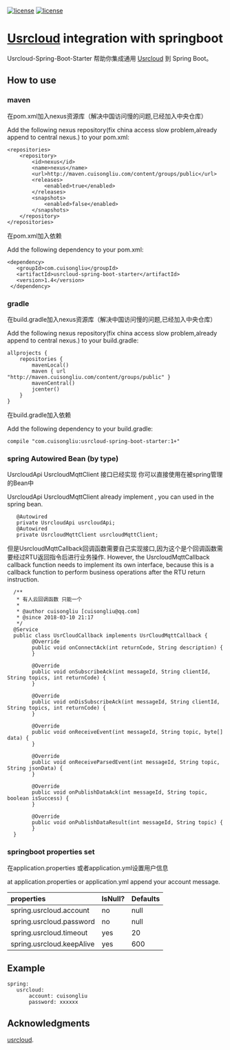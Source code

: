 [![license](https://img.shields.io/badge/gradle-4.6-brightgreen.svg)](https://gradle.org)
[![license](https://img.shields.io/github/license/mashape/apistatus.svg)](https://opensource.org/licenses/mit-license.php)

#  [Usrcloud](http://cloud.usr.cn/development_instruction.html#二次开发介绍)  integration  with springboot

Usrcloud-Spring-Boot-Starter 帮助你集成通用 [Usrcloud](http://cloud.usr.cn/development_instruction.html#二次开发介绍) 到 Spring Boot。


## How to use

### maven

在pom.xml加入nexus资源库（解决中国访问慢的问题,已经加入中央仓库）

Add the following nexus repository(fix china access slow problem,already append to central nexus.)  to your pom.xml:

    <repositories>
        <repository>
            <id>nexus</id>
            <name>nexus</name>
            <url>http://maven.cuisongliu.com/content/groups/public</url>
            <releases>
                <enabled>true</enabled>
            </releases>
            <snapshots>
                <enabled>false</enabled>
            </snapshots>
        </repository>
    </repositories>

在pom.xml加入依赖

Add the following dependency to your pom.xml:
    
    <dependency>
       <groupId>com.cuisongliu</groupId>
       <artifactId>usrcloud-spring-boot-starter</artifactId>
       <version>1.4</version>
     </dependency>


### gradle

在build.gradle加入nexus资源库（解决中国访问慢的问题,已经加入中央仓库）

Add the following nexus repository(fix china access slow problem,already append to central nexus.)  to your build.gradle:

    allprojects {
        repositories {
            mavenLocal()
            maven { url "http://maven.cuisongliu.com/content/groups/public" }
            mavenCentral()
            jcenter()
        }
    }
    
在build.gradle加入依赖

Add the following dependency to your build.gradle:
    
    compile "com.cuisongliu:usrcloud-spring-boot-starter:1+"

### spring Autowired Bean (by type)

UsrcloudApi  UsrcloudMqttClient 接口已经实现 你可以直接使用在被spring管理的Bean中

UsrcloudApi  UsrcloudMqttClient already implement , you can used in the spring bean.

       @Autowired
       private UsrcloudApi usrcloudApi; 
       @Autowired
       private UsrcloudMqttClient usrcloudMqttClient;

但是UsrcloudMqttCallback回调函数需要自己实现接口,因为这个是个回调函数需要经过RTU返回指令后进行业务操作.
However, the UsrcloudMqttCallback callback function needs to implement its own interface, because this is a callback function to perform business operations after the RTU return instruction.
      
      /**
       * 有人云回调函数 只能一个
       *
       * @author cuisongliu [cuisongliu@qq.com]
       * @since 2018-03-10 21:17
       */
      @Service
      public class UsrCloudCallback implements UsrCloudMqttCallback {
            @Override
            public void onConnectAck(int returnCode, String description) {
            }
        
            @Override
            public void onSubscribeAck(int messageId, String clientId, String topics, int returnCode) {
            }
        
            @Override
            public void onDisSubscribeAck(int messageId, String clientId, String topics, int returnCode) {
            }
        
            @Override
            public void onReceiveEvent(int messageId, String topic, byte[] data) {
            }
        
            @Override
            public void onReceiveParsedEvent(int messageId, String topic, String jsonData) {
            }
        
            @Override
            public void onPublishDataAck(int messageId, String topic, boolean isSuccess) {
            }
        
            @Override
            public void onPublishDataResult(int messageId, String topic) {
            }
      }
      
### springboot properties set

在application.properties 或者application.yml设置用户信息

at  application.properties or application.yml append your account message.

| properties | IsNull? | Defaults |
| :------|:------|:------|
|spring.usrcloud.account|no|null|
|spring.usrcloud.password|no|null|
|spring.usrcloud.timeout|yes|20|
|spring.usrcloud.keepAlive|yes|600|


## Example


    spring:
       usrcloud:
           account: cuisongliu
           password: xxxxxx
           

## Acknowledgments

 [usrcloud](https://github.com/UsrIot).